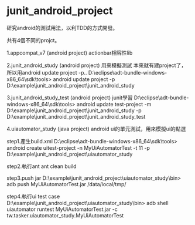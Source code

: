 junit_android_project
=====================

研究android的測試用法，以利TDD的方式開發。

共有4個不同的projct。

1.appcompat_v7 (android project)
actionbar相容性lib

2.junit_android_study (android project)
用來模擬測試
  本來就有建project了，所以用android update project -p..
  D:\eclipse\adt-bundle-windows-x86_64\sdk\tools>
  android update project -p D:\example\junit_android_project\junit_android_study

3.junit_android_study_test (android project)
junit學習
  D:\eclipse\adt-bundle-windows-x86_64\sdk\tools>
  android update test-project -m D:\example\junit_android_project\junit_android_study -p D:\example\junit_android_project\junit_android_study_test

4.uiautomator_study (java project)
android ui的單元測試，用來模擬ui的點選

step1.產生build.xml
  D:\eclipse\adt-bundle-windows-x86_64\sdk\tools>
  android create uitest-project -n MyUiAutomatorTest -t 11 -p D:\example\junit_android_project\uiautomator_study

step2.執行ant
ant clean build

step3.push jar
  D:\example\junit_android_project\uiautomator_study\bin>
  adb push MyUiAutomatorTest.jar /data/local/tmp/

step4.執行ui test case
  D:\example\junit_android_project\uiautomator_study\bin>
  adb shell uiautomator runtest MyUiAutomatorTest.jar -c tw.tasker.uiautomator_study.MyUiAutomatorTest
